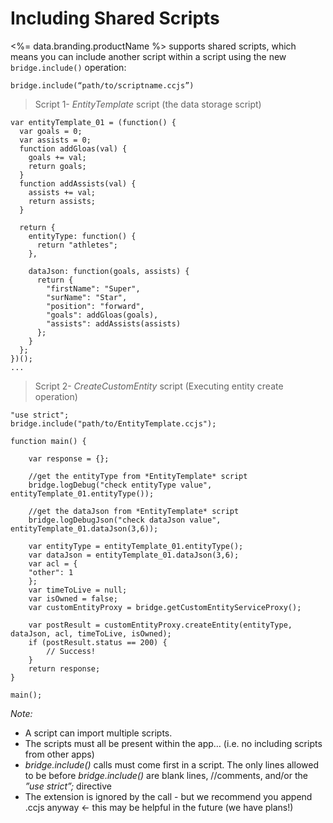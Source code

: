 # Including Shared Scripts

<%= data.branding.productName %> supports shared scripts, which means you can include another script 
within a script using the new `bridge.include()` operation:
```
bridge.include(“path/to/scriptname.ccjs”) 
```

> Script 1- *EntityTemplate* script (the data storage script)

```cfscript
var entityTemplate_01 = (function() {
  var goals = 0;
  var assists = 0;
  function addGloas(val) {
    goals += val;
    return goals;
  }
  function addAssists(val) {
    assists += val;
    return assists;
  }
  
  return {
    entityType: function() {
      return "athletes";
    },

    dataJson: function(goals, assists) {
      return {
        "firstName": "Super",
        "surName": "Star",
        "position": "forward",
        "goals": addGloas(goals),
        "assists": addAssists(assists)
      };
    }
  };
})();
...
```

> Script 2- *CreateCustomEntity* script (Executing entity create operation)

```cfscript
"use strict";
bridge.include("path/to/EntityTemplate.ccjs");

function main() {

	var response = {};
    
    //get the entityType from *EntityTemplate* script
	bridge.logDebug("check entityType value", entityTemplate_01.entityType());
    
    //get the dataJson from *EntityTemplate* script
    bridge.logDebugJson("check dataJson value", entityTemplate_01.dataJson(3,6));
    
    var entityType = entityTemplate_01.entityType();
    var dataJson = entityTemplate_01.dataJson(3,6);
    var acl = {
    "other": 1
    };
    var timeToLive = null;
    var isOwned = false;
    var customEntityProxy = bridge.getCustomEntityServiceProxy();

    var postResult = customEntityProxy.createEntity(entityType, dataJson, acl, timeToLive, isOwned);
    if (postResult.status == 200) {
        // Success!
    }
	return response;
}

main();
```

*Note:* 

* A script can import multiple scripts.
* The scripts must all be present within the app… (i.e. no including scripts from other apps)
* *bridge.include()* calls must come first in a script. The only lines allowed to be before *bridge.include()* are blank lines, //comments, and/or the *”use strict”;* directive
* The extension is ignored by the call - but we recommend you append .ccjs anyway ← this may be helpful in the future (we have plans!) 